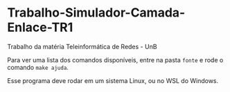 # Trabalho-Simulador-Camada-Enlace-TR1

Trabalho da matéria Teleinformática de Redes - UnB

Para ver uma lista dos comandos disponíveis, entre na pasta `fonte` e rode o comando `make ajuda`.

Esse programa deve rodar em um sistema Linux, ou no WSL do Windows.